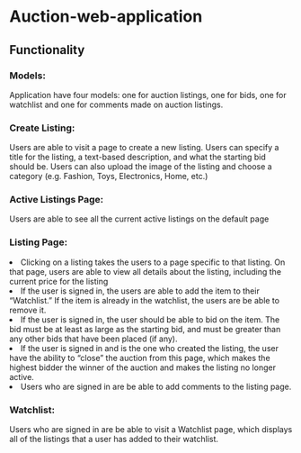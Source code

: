 # Auction-web-application

## Functionality

### Models: 
Application have four models: one for auction listings, one for bids, one for watchlist and one for comments made on auction listings. <br>

### Create Listing: 
Users are able to visit a page to create a new listing. Users can specify a title for the listing, a text-based description, and what the starting bid should be. Users can also upload the image of the listing and choose a category (e.g. Fashion, Toys, Electronics, Home, etc.) <br>

### Active Listings Page:
Users are able to see all the current active listings on the default page <br>

### Listing Page:
<li>Clicking on a listing takes the users to a page specific to that listing. On that page, users are able to view all details about the listing, including the current price for the listing 
<li>If the user is signed in, the users are able to add the item to their “Watchlist.” If the item is already in the watchlist, the users are be able to remove it. 
<li>If the user is signed in, the user should be able to bid on the item. The bid must be at least as large as the starting bid, and must be greater than any other bids that have been placed (if any).
<li>If the user is signed in and is the one who created the listing, the user have the ability to “close” the auction from this page, which makes the highest bidder the winner of the auction and makes the listing no longer active. 
<li>Users who are signed in are be able to add comments to the listing page.

### Watchlist:
Users who are signed in are be able to visit a Watchlist page, which displays all of the listings that a user has added to their watchlist.


